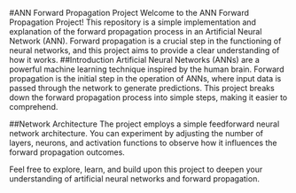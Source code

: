 #ANN Forward Propagation Project
Welcome to the ANN Forward Propagation Project! This repository is a simple implementation and explanation of the forward propagation process in an Artificial Neural Network (ANN). 
Forward propagation is a crucial step in the functioning of neural networks, and this project aims to provide a clear understanding of how it works.
##Introduction
Artificial Neural Networks (ANNs) are a powerful machine learning technique inspired by the human brain. Forward propagation is the initial step in the operation of ANNs, where input data is passed through the network to generate predictions. This project breaks down the forward propagation process into simple steps, making it easier to comprehend.

##Network Architecture
The project employs a simple feedforward neural network architecture. You can experiment by adjusting the number of layers, neurons, and activation functions to observe how it influences the forward propagation outcomes.

Feel free to explore, learn, and build upon this project to deepen your understanding of artificial neural networks and forward propagation.
